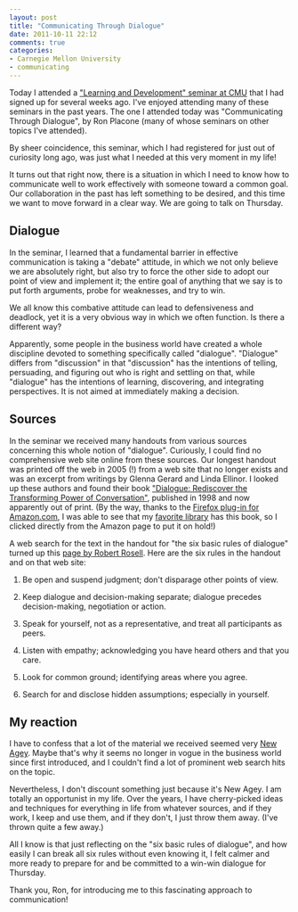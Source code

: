 ```yaml
---
layout: post
title: "Communicating Through Dialogue"
date: 2011-10-11 22:12
comments: true
categories:
- Carnegie Mellon University
- communicating
---
```

Today I attended a ["Learning and Development" seminar at CMU](http://www.cmu.edu/hr/learning/) that I had signed up for several weeks ago. I've enjoyed attending many of these seminars in the past years. The one I attended today was "Communicating Through Dialogue", by Ron Placone (many of whose seminars on other topics I've attended).

By sheer coincidence, this seminar, which I had registered for just out of curiosity long ago, was just what I needed at this very moment in my life!

<!--more-->

It turns out that right now, there is a situation in which I need to know how to communicate well to work effectively with someone toward a common goal. Our collaboration in the past has left something to be desired, and this time we want to move forward in a clear way. We are going to talk on Thursday.

## Dialogue

In the seminar, I learned that a fundamental barrier in effective communication is taking a "debate" attitude, in which we not only believe we are absolutely right, but also try to force the other side to adopt our point of view and implement it; the entire goal of anything that we say is to put forth arguments, probe for weaknesses, and try to win.

We all know this combative attitude can lead to defensiveness and deadlock, yet it is a very obvious way in which we often function. Is there a different way?

Apparently, some people in the business world have created a whole discipline devoted to something specifically called "dialogue". "Dialogue" differs from "discussion" in that "discussion" has the intentions of telling, persuading, and figuring out who is right and settling on that, while "dialogue" has the intentions of learning, discovering, and integrating perspectives. It is not aimed at immediately making a decision.

## Sources

In the seminar we received many handouts from various sources concerning this whole notion of "dialogue". Curiously, I could find no comprehensive web site online from these sources. Our longest handout was printed off the web in 2005 (!) from a web site that no longer exists and was an excerpt from writings by Glenna Gerard and Linda Ellinor. I looked up these authors and found their book ["Dialogue: Rediscover the Transforming Power of Conversation"](http://www.amazon.com/Dialogue-Rediscover-Transforming-Power-Conversation/dp/0471174661), published in 1998 and now apparently out of print.  (By the way, thanks to the [Firefox plug-in for Amazon.com](http://www.clpgh.org/usingthelibrary/technology/widgets/ff_plugins.html), I was able to see that my [favorite library](http://franklinchen.com/blog/2011/09/30/free-to-the-people-since-1895/) has this book, so I clicked directly from the Amazon page to put it on hold!)

A web search for the text in the handout for "the six basic rules of dialogue" turned up this [page by Robert Rosell](http://www.lelendinglibrary.com/news_dialoguearticle.aspx). Here are the six rules in the handout and on that web site:

1. Be open and suspend judgment; don't disparage other points of view.

2. Keep dialogue and decision-making separate; dialogue precedes decision-making, negotiation or action.

3. Speak for yourself, not as a representative, and treat all participants as peers.

4. Listen with empathy; acknowledging you have heard others and that you care.

5. Look for common ground; identifying areas where you agree.

6. Search for and disclose hidden assumptions; especially in yourself. 

## My reaction

I have to confess that a lot of the material we received seemed very [New Agey](en.wikipedia.org/wiki/New_Age). Maybe that's why it seems no longer in vogue in the business world since first introduced, and I couldn't find a lot of prominent web search hits on the topic.

Nevertheless, I don't discount something just because it's New Agey. I am totally an opportunist in my life. Over the years, I have cherry-picked ideas and techniques for everything in life from whatever sources, and if they work, I keep and use them, and if they don't, I just throw them away. (I've thrown quite a few away.)

All I know is that just reflecting on the "six basic rules of dialogue", and how easily I can break all six rules without even knowing it, I felt calmer and more ready to prepare for and be committed to a win-win dialogue for Thursday.

Thank you, Ron, for introducing me to this fascinating approach to communication!
